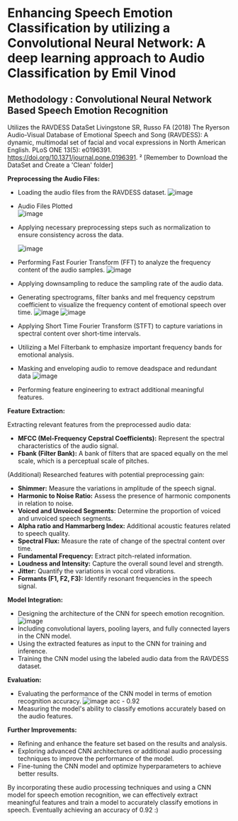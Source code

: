 # Enhancing Speech Emotion Classification by utilizing a Convolutional Neural Network: A deep learning approach to Audio Classification by Emil Vinod

## Methodology : Convolutional Neural Network Based Speech Emotion Recognition

Utilizes the RAVDESS DataSet
Livingstone SR, Russo FA (2018) The Ryerson Audio-Visual Database of Emotional Speech and Song (RAVDESS): A dynamic, multimodal set of facial and vocal expressions in North American English. PLoS ONE 13(5): e0196391. https://doi.org/10.1371/journal.pone.0196391. ² [Remember to Download the DataSet and Create a 'Clean' folder]

**Preprocessing the Audio Files:**
  - Loading the audio files from the RAVDESS dataset.
    ![image](https://github.com/EmilVl6/Speech-Emotion-Classification-by-utilizing-a-Convolutional-Neural-Network/assets/93434155/b351e618-ddc5-4621-be2f-b11b870ed490)
  - Audio Files Plotted  
    ![image](https://github.com/EmilVl6/Speech-Emotion-Classification-by-utilizing-a-Convolutional-Neural-Network/assets/93434155/07d5c9d2-fa79-48c3-857d-3de260e8cb8e)
  - Applying necessary preprocessing steps such as normalization to ensure consistency across the data. 
  
    ![image](https://github.com/EmilVl6/Speech-Emotion-Classification-by-utilizing-a-Convolutional-Neural-Network/assets/93434155/5d1a22e7-e446-4f9b-8c4f-7d2874fa05b1)
    
  - Performing Fast Fourier Transform (FFT) to analyze the frequency content of the audio samples.
    ![image](https://github.com/EmilVl6/Speech-Emotion-Classification-by-utilizing-a-Convolutional-Neural-Network/assets/93434155/7633efab-572d-4fda-bf8a-358e2241a3aa)
  - Applying downsampling to reduce the sampling rate of the audio data.
  - Generating spectrograms, filter banks and mel frequency cepstrum coefficient to visualize the frequency content of emotional speech over time.
    ![image](https://github.com/EmilVl6/Speech-Emotion-Classification-by-utilizing-a-Convolutional-Neural-Network/assets/93434155/93b35131-dbd0-4823-b353-6949a140128c)
    ![image](https://github.com/EmilVl6/Speech-Emotion-Classification-by-utilizing-a-Convolutional-Neural-Network/assets/93434155/56f38d77-77ec-46b9-8ce7-6108de16082f)
  - Applying Short Time Fourier Transform (STFT) to capture variations in spectral content over short-time intervals.
  - Utilizing a Mel Filterbank to emphasize important frequency bands for emotional analysis.
  - Masking and enveloping audio to remove deadspace and redundant data
    ![image](https://github.com/EmilVl6/Speech-Emotion-Classification-by-utilizing-a-Convolutional-Neural-Network/assets/93434155/d8cf85f2-2be5-40ce-941a-e58ffa4baf48)
  - Performing feature engineering to extract additional meaningful features.

**Feature Extraction:**

Extracting relevant features from the preprocessed audio data:
   
  - **MFCC (Mel-Frequency Cepstral Coefficients):** Represent the spectral characteristics of the audio signal.
  - **Fbank (Filter Bank):** A bank of filters that are spaced equally on the mel scale, which is a perceptual scale of pitches.

(Additional) Researched features with potential preprocessing gain:
   
  - **Shimmer:** Measure the variations in amplitude of the speech signal.
  - **Harmonic to Noise Ratio:** Assess the presence of harmonic components in relation to noise.
  - **Voiced and Unvoiced Segments:** Determine the proportion of voiced and unvoiced speech segments.
  - **Alpha ratio and Hammarberg Index:** Additional acoustic features related to speech quality.
  - **Spectral Flux:** Measure the rate of change of the spectral content over time.
  - **Fundamental Frequency:** Extract pitch-related information.
  - **Loudness and Intensity:** Capture the overall sound level and strength.
  - **Jitter:** Quantify the variations in vocal cord vibrations.
  - **Formants (F1, F2, F3):** Identify resonant frequencies in the speech signal.

**Model Integration:**
 - Designing the architecture of the CNN for speech emotion recognition.
   ![image](https://github.com/EmilVl6/Speech-Emotion-Classification-by-utilizing-a-Convolutional-Neural-Network/assets/93434155/45a0ba13-fc6d-4eea-9bf0-555c39a7235b)
 - Including convolutional layers, pooling layers, and fully connected layers in the CNN model.
 - Using the extracted features as input to the CNN for training and inference.
 - Training the CNN model using the labeled audio data from the RAVDESS dataset.

**Evaluation:**
 - Evaluating the performance of the CNN model in terms of emotion recognition accuracy.
   ![image](https://github.com/EmilVl6/Speech-Emotion-Classification-by-utilizing-a-Convolutional-Neural-Network/assets/93434155/a5d1b891-ae96-4450-9c59-98326f62c386)
   acc - 0.92
 - Measuring the model's ability to classify emotions accurately based on the audio features.

**Further Improvements:**
 - Refining and enhance the feature set based on the results and analysis.
 - Exploring advanced CNN architectures or additional audio processing techniques to improve the performance of the model.
 - Fine-tuning the CNN model and optimize hyperparameters to achieve better results.

By incorporating these audio processing techniques and using a CNN model for speech emotion recognition, we can effectively extract meaningful features and train a model to accurately classify emotions in speech. Eventually achieving an accuracy of 0.92 :)

